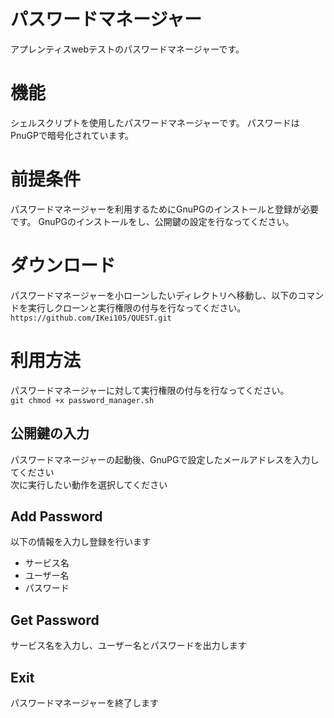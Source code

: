 # パスワードマネージャー
アプレンティスwebテストのパスワードマネージャーです。

# 機能
シェルスクリプトを使用したパスワードマネージャーです。  パスワードはPnuGPで暗号化されています。

# 前提条件
パスワードマネージャーを利用するためにGnuPGのインストールと登録が必要です。
GnuPGのインストールをし、公開鍵の設定を行なってください。

# ダウンロード
パスワードマネージャーを小ローンしたいディレクトリへ移動し、以下のコマンドを実行しクローンと実行権限の付与を行なってください。  
`https://github.com/IKei105/QUEST.git`

# 利用方法
パスワードマネージャーに対して実行権限の付与を行なってください。  
`git chmod +x password_manager.sh`

## 公開鍵の入力
パスワードマネージャーの起動後、GnuPGで設定したメールアドレスを入力してください  
次に実行したい動作を選択してください

## Add Password
以下の情報を入力し登録を行います
+ サービス名
+ ユーザー名
+ パスワード

## Get Password
サービス名を入力し、ユーザー名とパスワードを出力します

## Exit
パスワードマネージャーを終了します